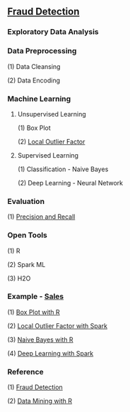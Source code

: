 ## [Fraud Detection](https://en.wikipedia.org/wiki/Data_analysis_techniques_for_fraud_detection)

### Exploratory Data Analysis


### Data Preprocessing

(1) Data Cleansing

(2) Data Encoding


### Machine Learning

1. Unsupervised Learning
    
    (1) Box Plot

    (2) [Local Outlier Factor](LOF.md)

2. Supervised Learning

    (1) Classification - Naive Bayes
    
    (2) Deep Learning - Neural Network


### Evaluation

(1) [Precision and Recall](/evaluation/precision-recall/)


### Open Tools

(1) R

(2) Spark ML

(3) H2O


### Example - [Sales](/data/example/DMwR-sales/)

(1) [Box Plot with R](/data/example/DMwR-sales/Outlier_Ranking/BoxPlot.md)

(2) [Local Outlier Factor with Spark](/data/example/DMwR-sales/Outlier_Ranking/LOF.md)

(3) [Naive Bayes with R](/data/example/DMwR-sales/Outlier_Ranking/NaiveBayes.md)

(4) [Deep Learning with Spark](/data/example/DMwR-sales/Outlier_Ranking/DeepLearning.md)


### Reference

(1) [Fraud Detection](http://www.statsoft.com/textbook/fraud-detection)

(2) [Data Mining with R](http://www.amazon.com/Data-Mining-Learning-Knowledge-Discovery/dp/1439810184)








